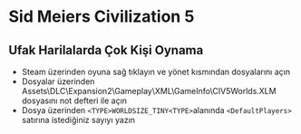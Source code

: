 # Sid Meiers Civilization 5

## Ufak Harilalarda Çok Kişi Oynama

* Steam üzerinden oyuna sağ tıklayın ve yönet kısmından dosyalarını açın
* Dosyalar üzerinden Assets\DLC\Expansion2\Gameplay\XML\GameInfo\CIV5Worlds.XLM dosyasını not defteri ile açın
* Dosya üzerinden `<TYPE>WORLDSIZE_TINY<TYPE>`alanında `<DefaultPlayers>` satırına istediğiniz sayıyı yazın

